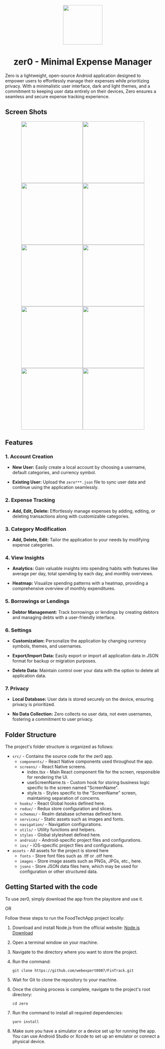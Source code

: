 <div align="center">
    <img src="assets/images/zer0.png" height="128">
    <h1 align="center">zer0 - Minimal Expense Manager</h1>
</div>

Zero is a lightweight, open-source Android application designed to empower users to effortlessly manage their expenses while prioritizing privacy. With a minimalistic user interface, dark and light themes, and a commitment to keeping user data entirely on their devices, Zero ensures a seamless and secure expense tracking experience.

## Screen Shots

<div style="display: flex; flex-direction: row; flex-wrap: wrap; align-items: center; justify-content: center;">
   <img src="assets/screenshots/zero_home_screen_dark.png" width="200"/>
   <img src="assets/screenshots/zero_home_screen_light.png" width="200"/>
   <img src="assets/screenshots/zero_report_screen_dark.png" width="200"/>
   <img src="assets/screenshots/zero_report_screen_light.png" width="200"/>
   <img src="assets/screenshots/zero_debts_screen_dark.png" width="200"/>
   <img src="assets/screenshots/zero_debts_screen_light.png" width="200"/>
   <img src="assets/screenshots/zero_settings_screen_dark.png" width="200"/>
   <img src="assets/screenshots/zero_settings_screen_light.png" width="200"/>
   <img src="assets/screenshots/zero_categories_screen_dark.png" width="200"/>
   <img src="assets/screenshots/zero_categories_screen_light.png" width="200"/>
</div>

## Features

### 1. Account Creation

- **New User:** Easily create a local account by choosing a username, default categories, and currency symbol.

- **Existing User:** Upload the `zero***.json` file to sync user data and continue using the application seamlessly.

### 2. Expense Tracking

- **Add, Edit, Delete:** Effortlessly manage expenses by adding, editing, or deleting transactions along with customizable categories.

### 3. Category Modification

- **Add, Delete, Edit:** Tailor the application to your needs by modifying expense categories.

### 4. View Insights

- **Analytics:** Gain valuable insights into spending habits with features like average per day, total spending by each day, and monthly overviews.

- **Heatmap:** Visualize spending patterns with a heatmap, providing a comprehensive overview of monthly expenditures.

### 5. Borrowings or Lendings

- **Debtor Management:** Track borrowings or lendings by creating debtors and managing debts with a user-friendly interface.

### 6. Settings

- **Customization:** Personalize the application by changing currency symbols, themes, and usernames.

- **Export/Import Data:** Easily export or import all application data in JSON format for backup or migration purposes.

- **Delete Data:** Maintain control over your data with the option to delete all application data.

### 7. Privacy

- **Local Database:** User data is stored securely on the device, ensuring privacy is prioritized.

- **No Data Collection:** Zero collects no user data, not even usernames, fostering a commitment to user privacy.

## Folder Structure

The project's folder structure is organized as follows:

- `src/` - Contains the source code for the zer0 app.
  - `components/` - React Native components used throughout the app.
  - `screens/` - React Native screens.
    - index.tsx - Main React component file for the screen, responsible for rendering the UI.
    - useScreenName.ts - Custom hook for storing business logic specific to the screen named "ScreenName".
    - style.ts - Styles specific to the "ScreenName" screen, maintaining separation of concerns.
  - `hooks/` - React Global hooks defined here.
  - `redux/` - Redux store configuration and slices.
  - `schemas/` - Realm database schemas defined here.
  - `services/` - Static assets such as images and fonts.
  - `navigation/` - Navigation configurations.
  - `utils/` - Utility functions and helpers.
  - `styles` - Global stylesheet defined here.
  - `android/` - Android-specific project files and configurations.
  - `ios/` - iOS-specific project files and configurations.
- `assets` - All assets for the project is stored here
  - `fonts` - Store font files such as .ttf or .otf here.
  - `images` - Store image assets such as PNGs, JPGs, etc., here.
  - `jsons` - Store JSON data files here, which may be used for configuration or other structured data.

## Getting Started with the code

To use zer0, simply download the app from the playstore and use it.

OR

Follow these steps to run the FoodTechApp project locally:

1. Download and install Node.js from the official website: [Node.js Download](https://nodejs.org/en/download/)

2. Open a terminal window on your machine.

3. Navigate to the directory where you want to store the project.

4. Run the command:

   ```shell
   git clone https://github.com/webexpert0987/FinTrack.git
   ```

5. Wait for Git to clone the repository to your machine.

6. Once the cloning process is complete, navigate to the project's root directory:

   ```shell
   cd zero
   ```

7. Run the command to install all required dependencies:

   ```shell
   yarn install
   ```

8. Make sure you have a simulator or a device set up for running the app. You can use Android Studio or Xcode to set up an emulator or connect a physical device.
